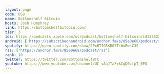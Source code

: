 ```yaml
---
layout: page
code: BSB
name: Bottomshelf Bitcoin
hosts: Josh Humphrey
link: https://bottomshelfbitcoin.com/
tier: 3
ios: https://podcasts.apple.com/us/podcast/bottomshelf-bitcoin/id1335227408
android: ['https://subscribeonandroid.com/anchor.fm/s/85e0e68/podcast/rss']
spotify: https://open.spotify.com/show/2PxHTIGRKR05TiWoRwsC3S
rss: ['https://anchor.fm/s/85e0e68/podcast/rss']
rank: 10
twitter: https://twitter.com/BottomshelfBTC
youtube: https://www.youtube.com/channel/UC-vAqJTaPrkCqD0zfpT_6PQ
---
```


